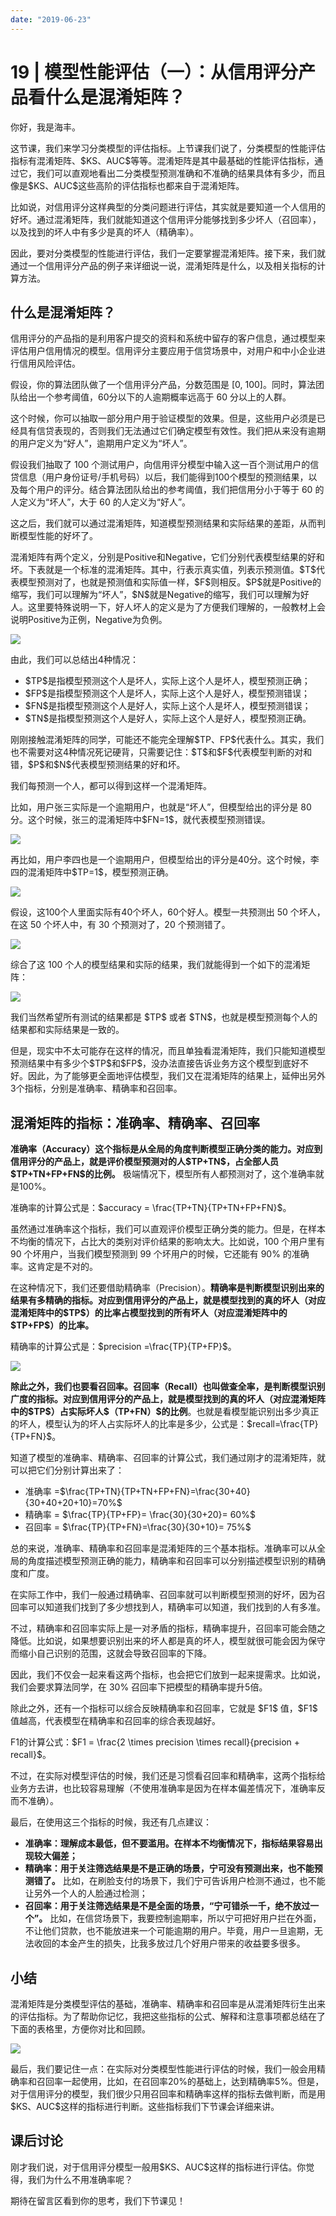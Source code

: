 ```yaml
---
date: "2019-06-23"
---  
```

      
# 19 | 模型性能评估（一）：从信用评分产品看什么是混淆矩阵？
你好，我是海丰。

这节课，我们来学习分类模型的评估指标。上节课我们说了，分类模型的性能评估指标有混淆矩阵、\$KS、AUC\$等等。混淆矩阵是其中最基础的性能评估指标，通过它，我们可以直观地看出二分类模型预测准确和不准确的结果具体有多少，而且像是\$KS、AUC\$这些高阶的评估指标也都来自于混淆矩阵。

比如说，对信用评分这样典型的分类问题进行评估，其实就是要知道一个人信用的好坏。通过混淆矩阵，我们就能知道这个信用评分能够找到多少坏人（召回率），以及找到的坏人中有多少是真的坏人（精确率）。

因此，要对分类模型的性能进行评估，我们一定要掌握混淆矩阵。接下来，我们就通过一个信用评分产品的例子来详细说一说，混淆矩阵是什么，以及相关指标的计算方法。

## 什么是混淆矩阵？

信用评分的产品指的是利用客户提交的资料和系统中留存的客户信息，通过模型来评估用户信用情况的模型。信用评分主要应用于信贷场景中，对用户和中小企业进行信用风险评估。

假设，你的算法团队做了一个信用评分产品，分数范围是 \[0, 100\]。同时，算法团队给出一个参考阈值，60分以下的人逾期概率远高于 60 分以上的人群。

<!-- [[[read_end]]] -->

这个时候，你可以抽取一部分用户用于验证模型的效果。但是，这些用户必须是已经具有信贷表现的，否则我们无法通过它们确定模型有效性。我们把从来没有逾期的用户定义为“好人”，逾期用户定义为“坏人”。

假设我们抽取了 100 个测试用户，向信用评分模型中输入这一百个测试用户的信贷信息（用户身份证号/手机号码）以后，我们能得到100个模型的预测结果，以及每个用户的评分。结合算法团队给出的参考阈值，我们把信用分小于等于 60 的人定义为“坏人”，大于 60 的人定义为“好人”。

这之后，我们就可以通过混淆矩阵，知道模型预测结果和实际结果的差距，从而判断模型性能的好坏了。

混淆矩阵有两个定义，分别是Positive和Negative，它们分别代表模型结果的好和坏。下表就是一个标准的混淆矩阵。其中，行表示真实值，列表示预测值。\$T\$代表模型预测对了，也就是预测值和实际值一样，\$F\$则相反。\$P\$就是Positive的缩写，我们可以理解为“坏人”，\$N\$就是Negative的缩写，我们可以理解为好人。这里要特殊说明一下，好人坏人的定义是为了方便我们理解的，一般教材上会说明Positive为正例，Negative为负例。

![](./httpsstatic001geekbangorgresourceimage6a426abc7fbyyd2d83d5fccbd78f49872542.jpeg)

由此，我们可以总结出4种情况：

* \$TP\$是指模型预测这个人是坏人，实际上这个人是坏人，模型预测正确；
* \$FP\$是指模型预测这个人是坏人，实际上这个人是好人，模型预测错误；
* \$FN\$是指模型预测这个人是好人，实际上这个人是坏人，模型预测错误；
* \$TN\$是指模型预测这个人是好人，实际上这个人是好人，模型预测正确。

刚刚接触混淆矩阵的同学，可能还不能完全理解\$TP、FP\$代表什么。其实，我们也不需要对这4种情况死记硬背，只需要记住：\$T\$和\$F\$代表模型判断的对和错，\$P\$和\$N\$代表模型预测结果的好和坏。

我们每预测一个人，都可以得到这样一个混淆矩阵。

比如，用户张三实际是一个逾期用户，也就是“坏人”，但模型给出的评分是 80 分。这个时候，张三的混淆矩阵中\$FN=1\$，就代表模型预测错误。

![](./httpsstatic001geekbangorgresourceimage3a2d3a306dyyc8f7440d5a26b07b5451622d.jpeg)

再比如，用户李四也是一个逾期用户，但模型给出的评分是40分。这个时候，李四的混淆矩阵中\$TP=1\$，模型预测正确。

![](./httpsstatic001geekbangorgresourceimage6df06dcd6e8d5dc1388ccefdc1f12b1f4df0.jpeg)

假设，这100个人里面实际有40个坏人，60个好人。模型一共预测出 50 个坏人，在这 50 个坏人中，有 30 个预测对了，20 个预测错了。

![](./httpsstatic001geekbangorgresourceimage073307c0f05878aa0d4bf1b89747dab55933.jpeg)

综合了这 100 个人的模型结果和实际的结果，我们就能得到一个如下的混淆矩阵：

![](./httpsstatic001geekbangorgresourceimage6ba76be685ddfc68f23d88259d6fe6c3e9a7.jpeg)

我们当然希望所有测试的结果都是 \$TP\$ 或者 \$TN\$，也就是模型预测每个人的结果都和实际结果是一致的。

但是，现实中不太可能存在这样的情况，而且单独看混淆矩阵，我们只能知道模型预测结果中有多少个\$TP\$和\$FP\$，没办法直接告诉业务方这个模型到底好不好。因此，为了能够更全面地评估模型，我们又在混淆矩阵的结果上，延伸出另外3个指标，分别是准确率、精确率和召回率。

## 混淆矩阵的指标：准确率、精确率、召回率

**准确率（Accuracy）这个指标是从全局的角度判断模型正确分类的能力。对应到信用评分的产品上，就是评价模型预测对的人\$TP+TN\$，占全部人员\$TP+TN+FP+FN\$的比例。** 极端情况下，模型所有人都预测对了，这个准确率就是100\%。

准确率的计算公式是：\$accuracy = \\frac\{TP+TN\}\{TP+TN+FP+FN\}\$。

虽然通过准确率这个指标，我们可以直观评价模型正确分类的能力。但是，在样本不均衡的情况下，占比大的类别对评价结果的影响太大。比如说，100 个用户里有 90 个坏用户，当我们模型预测到 99 个坏用户的时候，它还能有 90\% 的准确率。这肯定是不对的。

在这种情况下，我们还要借助精确率（Precision）。**精确率是判断模型识别出来的结果有多精确的指标。对应到信用评分的产品上，就是模型找到的真的坏人（对应混淆矩阵中的\$TP\$）的比率占模型找到的所有坏人（对应混淆矩阵中的\$TP+FP\$）的比率。**

精确率的计算公式是：\$precision =\\frac\{TP\}\{TP+FP\}\$。

![](./httpsstatic001geekbangorgresourceimagea110a19351c0605c689550382eef46310310.jpeg)

**除此之外，我们也要看召回率。召回率（Recall）也叫做查全率，是判断模型识别广度的指标。对应到信用评分的产品上，就是模型找到的真的坏人（对应混淆矩阵中的\$TP\$）占实际坏人\$（TP+FN）\$的比例**。也就是看模型能识别出多少真正的坏人，模型认为的坏人占实际坏人的比率是多少，公式是：\$recall=\\frac\{TP\}\{TP+FN\}\$。

知道了模型的准确率、精确率、召回率的计算公式，我们通过刚才的混淆矩阵，就可以把它们分别计算出来了：

* 准确率 =\$\\frac\{TP+TN\}\{TP+TN+FP+FN\}=\\frac\{30+40\}\{30+40+20+10\}=70\%\$
* 精确率 = \$\\frac\{TP\}\{TP+FP\}= \\frac\{30\}\{30+20\}= 60\%\$
* 召回率 = \$\\frac\{TP\}\{TP+FN\}=\\frac\{30\}\{30+10\}= 75\%\$

总的来说，准确率、精确率和召回率是混淆矩阵的三个基本指标。准确率可以从全局的角度描述模型预测正确的能力，精确率和召回率可以分别描述模型识别的精确度和广度。

在实际工作中，我们一般通过精确率、召回率就可以判断模型预测的好坏，因为召回率可以知道我们找到了多少想找到人，精确率可以知道，我们找到的人有多准。

不过，精确率和召回率实际上是一对矛盾的指标，精确率提升，召回率可能会随之降低。比如说，如果想要识别出来的坏人都是真的坏人，模型就很可能会因为保守而缩小自己识别的范围，这就会导致召回率的下降。

因此，我们不仅会一起来看这两个指标，也会把它们放到一起来提需求。比如说，我们会要求算法同学，在 30\% 召回率下把模型的精确率提升5倍。

除此之外，还有一个指标可以综合反映精确率和召回率，它就是 \$F1\$ 值，\$F1\$ 值越高，代表模型在精确率和召回率的综合表现越好。

F1的计算公式：\$F1 = \\frac\{2 \\times precision \\times recall\}\{precision + recall\}\$。

不过，在实际对模型评估的时候，我们还是习惯看召回率和精确率，这两个指标给业务方去讲，也比较容易理解（不使用准确率是因为在样本偏差情况下，准确率反而不准确）。

最后，在使用这三个指标的时候，我还有几点建议：

* **准确率：理解成本最低，但不要滥用。在样本不均衡情况下，指标结果容易出现较大偏差；**
* **精确率：用于关注筛选结果是不是正确的场景，宁可没有预测出来，也不能预测错了。** 比如，在刷脸支付的场景下，我们宁可告诉用户检测不通过，也不能让另外一个人的人脸通过检测；
* **召回率：用于关注筛选结果是不是全面的场景，“宁可错杀一千，绝不放过一个”。** 比如，在信贷场景下，我要控制逾期率，所以宁可把好用户拦在外面，不让他们贷款，也不能放进来一个可能逾期的用户。毕竟，用户一旦逾期，无法收回的本金产生的损失，比我多放过几个好用户带来的收益要多很多。

## 小结

混淆矩阵是分类模型评估的基础，准确率、精确率和召回率是从混淆矩阵衍生出来的评估指标。为了帮助你记忆，我把这些指标的公式、解释和注意事项都总结在了下面的表格里，方便你对比和回顾。

![](./httpsstatic001geekbangorgresourceimage2fd92fd7cc3a9b79bfb440cb73419a0c56d9.jpeg)

最后，我们要记住一点：在实际对分类模型性能进行评估的时候，我们一般会用精确率和召回率一起使用，比如，在召回率20\%的基础上，达到精确率5\%。但是，对于信用评分的模型，我们很少只用召回率和精确率这样的指标去做判断，而是用\$KS、AUC\$这样的指标进行判断。这些指标我们下节课会详细来讲。

## 课后讨论

刚才我们说，对于信用评分模型一般用\$KS、AUC\$这样的指标进行评估。你觉得，我们为什么不用准确率呢？

期待在留言区看到你的思考，我们下节课见！